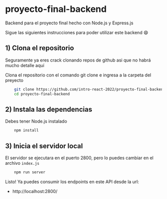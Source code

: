 # proyecto-final-backend
Backend para el proyecto final hecho con Node.js y Express.js

Sigue las siguientes instrucciones para poder utilizar este backend :smile:

## 1) Clona el repositorio
Seguramente ya eres crack clonando repos de github asi que no habrá mucho detalle aquí

Clona el repositorio con el comando git clone e ingresa a la carpeta del preyecto

```sh
    git clone https://github.com/intro-react-2022/proyecto-final-backend.git
    cd proyecto-final-backend
```

## 2) Instala las dependencias
Debes tener Node.js instalado

```sh
    npm install
```

## 3) Inicia el servidor local
El servidor se ejecutara en el puerto 2800, pero lo puedes cambiar en el archivo `index.js`

```sh
    npm run server
```

Listo! Ya puedes consumir los endpoints en este API desde la url:

- http://localhost:2800/